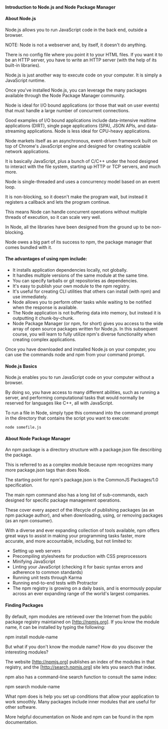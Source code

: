 
#### Introduction to Node.js and Node Package Manager

#### About Node.js  

Node.js allows you to run JavaScript code in the back end, outside a browser.

NOTE: Node is not a webserver and, by itself, it doesn't do anything.

There is no config file where you point it to your HTML files. If you want it to be an HTTP server, you have to write an HTTP server (with the help of its built-in libraries).

Node.js is just another way to execute code on your computer. It is simply a JavaScript runtime.

Once you've installed Node.js, you can leverage the many packages available through the Node Package Manager community.

Node is ideal for I/O bound applications (or those that wait on user events) that must handle a large number of concurrent connections.

Good examples of I/O bound applications include data-intensive realtime applications (DIRT), single page applications (SPA), JSON APIs, and data-streaming applications. Node is less ideal for CPU-heavy applications.

Node markets itself as an asynchronous, event-driven framework built on top of Chrome's JavaScript engine and designed for creating scalable network applications.

It is basically JavaScript, plus a bunch of C/C++ under the hood designed to interact with the file system, starting up HTTP or TCP servers, and much more.

Node is single-threaded and uses a concurrency model based on an event loop.

It is non-blocking, so it doesn't make the program wait, but instead it registers a callback and lets the program continue.

This means Node can handle concurrent operations without multiple threads of execution, so it can scale very well.

In Node, all the libraries have been designed from the ground up to be non-blocking.

Node owes a big part of its success to npm, the package manager that comes bundled with it.

#### The advantages of using npm include:

* It installs application dependencies locally, not globally. 
* It handles multiple versions of the same module at the same time.
* You can specify tarballs or git repositories as dependencies.
* It's easy to publish your own module to the npm registry.
* It's useful for creating CLI utilities that others can install (with npm) and use immediately.
* Node allows you to perform other tasks while waiting to be notified when the response is available.
* The Node application is not buffering data into memory, but instead it is outputting it chunk-by-chunk.
* Node Package Manager (or npm, for short) gives you access to the wide array of open source packages written for Node.js. In   this subsequent course, you will learn to fully utilize npm's diverse functionality when creating complex applications.

Once you have downloaded and installed Node.js on your computer, you can use the commands node and npm from your command prompt.

#### Node.js Basics

Node.js enables you to run JavaScript code on your computer without a browser.

By doing so, you have access to many different abilities, such as running a server, and performing computational tasks that would normally be reserved for languages like C++, all with JavaScript.

To run a file in Node, simply type this command into the command prompt in the directory that contains the script you want to execute:

`node somefile.js`

#### About Node Package Manager

An npm package is a directory structure with a package.json file describing the package.

This is referred to as a complex module because npm recognizes many more package.json tags than does Node.

The starting point for npm's package.json is the CommonJS Packages/1.0 specification.

The main npm command also has a long list of sub-commands, each designed for specific package management operations.

These cover every aspect of the lifecycle of publishing packages (as an npm package author), and when downloading, using, or removing packages (as an npm consumer).

With a diverse and ever expanding collection of tools available, npm offers great ways to assist in making your programming tasks faster, more accurate, and more accountable, including, but not limited to:

* Setting up web servers
* Precompiling stylesheets for production with CSS preprocessors
* Minifying JavaScript
* Linting your JavaScript (checking it for basic syntax errors and adherence to common standards)
* Running unit tests through Karma
* Running end-to-end tests with Protractor
* The npm registry is growing on a daily basis, and is enormously popular across an ever expanding range of the world's         largest companies.

#### Finding Packages

By default, npm modules are retrieved over the Internet from the public package registry maintained on [http://npmjs.org]. If you know the module name, it can be installed by typing the following:

npm install module-name

But what if you don't know the module name? How do you discover the interesting modules?

The website [http://npmjs.org] publishes an index of the modules in that registry, and the [http://search.npmjs.org] site lets you search that index.

npm also has a command-line search function to consult the same index:

npm search module-name

What npm does is help you set up conditions that allow your application to work smoothly. Many packages include inner modules that are useful for other software.

More helpful documentation on Node and npm can be found in the npm documentation.
